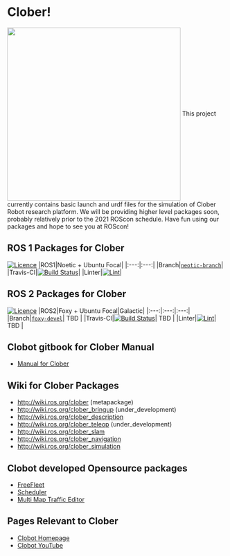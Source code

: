 # Clober!
<img align="center" src="https://github.com/clobot-git/testrobot/blob/noetic-devel/images/logo.png" width="400">
This project currently contains basic launch and urdf files for the simulation of Clober Robot research platform. We will be providing higher level packages soon, probably relatively prior to the 2021 ROScon schedule. Have fun using our packages and hope to see you at ROScon!

## ROS 1 Packages for Clober
[![Licence](https://img.shields.io/badge/License-Apache%202.0-blue.svg)](https://opensource.org/licenses/Apache-2.0)
|ROS1|Noetic + Ubuntu Focal|
|:---:|:---:|
|Branch|[`neotic-branch`](https://github.com/clobot-git/clober/tree/noetic-devel)|
|Travis-CI|[![Build Status](https://travis-ci.com/clobot-git/clober.svg?branch=noetic-devel)](https://travis-ci.com/clobot-git/clober)|
|Linter|[![Lint](https://github.com/clobot-git/clober/workflows/Lint/badge.svg?branch=noetic-devel)](https://github.com/clobot-git/clober/actions)|

## ROS 2 Packages for Clober
[![Licence](https://img.shields.io/badge/License-Apache%202.0-blue.svg)](https://opensource.org/licenses/Apache-2.0)
|ROS2|Foxy + Ubuntu Focal|Galactic|
|:---:|:---:|:---:|
|Branch|[`foxy-devel`](https://github.com/clobot-git/clober/tree/foxy-devel)| TBD |
|Travis-CI|[![Build Status](https://travis-ci.com/clobot-git/clober.svg?branch=foxy-devel)](https://travis-ci.com/clobot-git/clober)| TBD |
|Linter|[![Lint](https://github.com/clobot-git/clober/workflows/Lint/badge.svg?branch=foxy-devel)](https://github.com/clobot-git/clober/actions)| TBD |

## Clobot gitbook for Clober Manual
- [Manual for Clober](https://app.gitbook.com/@clobot-git/s/clober-manual/)

## Wiki for Clober Packages
- http://wiki.ros.org/clober (metapackage)
- http://wiki.ros.org/clober_bringup (under_development)
- http://wiki.ros.org/clober_description
- http://wiki.ros.org/clober_teleop (under_development)
- http://wiki.ros.org/clober_slam
- http://wiki.ros.org/clober_navigation
- http://wiki.ros.org/clober_simulation

## Clobot developed Opensource packages
- [ FreeFleet ](http://wiki.ros.org/RMF/FreeFleet)
- [ Scheduler ](http://wiki.ros.org/RMF/Scheduler)
- [ Multi Map Traffic Editor ](http://wiki.ros.org/RMF/traffic_editor)

## Pages Relevant to Clober
- [ Clobot Homepage ](https://www.clobot.co.kr/)
- [ Clobot YouTube ](https://www.youtube.com/channel/UCau5FLJpMxhvW-IHZ8c8qKQ/featured/)

